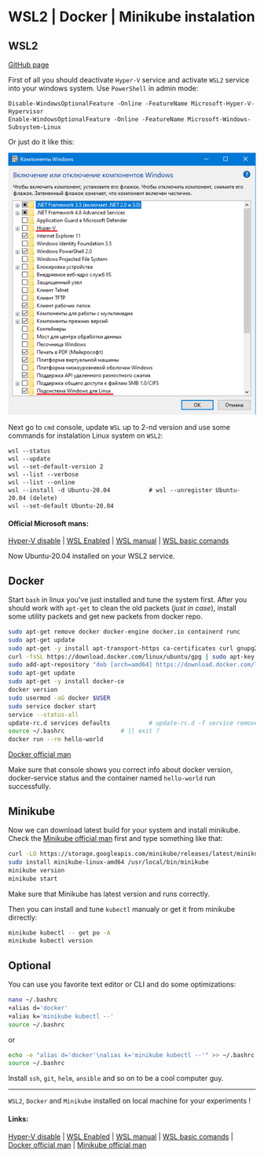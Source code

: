 # **WSL2 | Docker | Minikube instalation**

## WSL2

[GitHub page](https://kselnaag.github.io/WSL2_Docker_Minikube_inst/ "GitHub page")

First of all you should deactivate `Hyper-V` service and activate `WSL2` service into your windows system. Use `PowerShell` in admin mode:
```Power Shell
Disable-WindowsOptionalFeature -Online -FeatureName Microsoft-Hyper-V-Hypervisor
Enable-WindowsOptionalFeature -Online -FeatureName Microsoft-Windows-Subsystem-Linux
```
Or just do it like this:

![Programms and components](https://raw.githubusercontent.com/kselnaag/WSL2_Docker_Minikube_inst/gh-pages/WSL.png "Programms and components")

Next go to `cmd` console, update `WSL` up to 2-nd version and use some commands for instalation Linux system on `WSL2`:
```CMD
wsl --status
wsl --update
wsl --set-default-version 2
wsl --list --verbose
wsl --list --online
wsl --install -d Ubuntu-20.04			# wsl --unregister Ubuntu-20.04 (delete)
wsl --set-default Ubuntu-20.04
```
#### Official Microsoft mans:
[Hyper-V disable](https://docs.microsoft.com/ru-ru/troubleshoot/windows-client/application-management/virtualization-apps-not-work-with-hyper-v) | 
[WSL Enabled](https://docs.microsoft.com/ru-ru/windows/wsl/install-on-server) | 
[WSL manual](https://docs.microsoft.com/ru-ru/windows/wsl/install-manual) | 
[WSL basic comands](https://docs.microsoft.com/ru-ru/windows/wsl/basic-commands) 

Now Ubuntu-20.04 installed on your WSL2 service.

## Docker

Start `bash` in linux you've just installed and tune the system first. After you should work with `apt-get` to clean the old packets (*just in case*), install some utility packets and get new packets from docker repo.
```bash
sudo apt-get remove docker docker-engine docker.io containerd runc
sudo apt-get update
sudo apt-get -y install apt-transport-https ca-certificates curl gnupg2 software-properties-common
curl -fsSL https://download.docker.com/linux/ubuntu/gpg | sudo apt-key add -
sudo add-apt-repository "deb [arch=amd64] https://download.docker.com/linux/ubuntu $(lsb_release -cs) stable"
sudo apt-get update
sudo apt-get -y install docker-ce
docker version
sudo usermod -aG docker $USER
sudo service docker start
service --status-all
update-rc.d services defaults  			# update-rc.d -f service remove
source ~/.bashrc 				# || exit ?
docker run --rm hello-world
```
[Docker official man](https://docs.docker.com/engine/install/ubuntu/)

Make sure  that console shows you correct info about docker version, docker-service status and the container named `hello-world` run successfully.

## Minikube

Now we can download latest build for your system and install minikube. Check the [Minikube official man](https://minikube.sigs.k8s.io/docs/start/) first and type something like that:
```bash
curl -LO https://storage.googleapis.com/minikube/releases/latest/minikube-linux-amd64
sudo install minikube-linux-amd64 /usr/local/bin/minikube
minikube version
minikube start
```
Make sure that Minikube has latest version and runs correctly.

Then you can install and tune `kubectl` manualy or get it from minikube dirrectly:
```bash
minikube kubectl -- get po -A
minikube kubectl version
```

## Optional

You can use you favorite text editor or CLI and do some optimizations:
```bash
nano ~/.bashrc
+alias d='docker'
+alias k='minikube kubectl --'
source ~/.bashrc
```
or
```bash
echo -e "alias d='docker'\nalias k='minikube kubectl --'" >> ~/.bashrc
source ~/.bashrc
```
Install `ssh`, `git`, `helm`, `ansible` and so on to be a cool computer guy. 
______

`WSL2`, `Docker` and `Minikube` installed on local machine for your experiments !

#### Links:
[Hyper-V disable](https://docs.microsoft.com/ru-ru/troubleshoot/windows-client/application-management/virtualization-apps-not-work-with-hyper-v) | 
[WSL Enabled](https://docs.microsoft.com/ru-ru/windows/wsl/install-on-server) | 
[WSL manual](https://docs.microsoft.com/ru-ru/windows/wsl/install-manual) | 
[WSL basic comands](https://docs.microsoft.com/ru-ru/windows/wsl/basic-commands) | 
[Docker official man](https://docs.docker.com/engine/install/ubuntu/) | 
[Minikube official man](https://minikube.sigs.k8s.io/docs/start/) 
